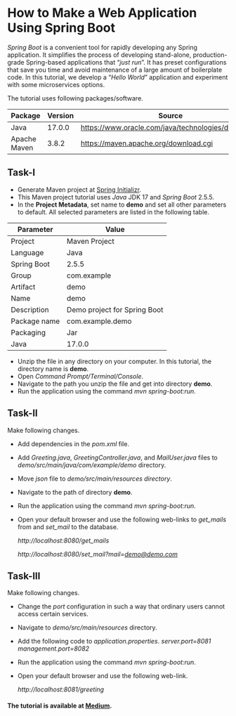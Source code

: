 # How to Make a Web Application Using Spring Boot
*Spring Boot* is a convenient tool for rapidly developing any Spring application. It simplifies the process of developing stand-alone, production-grade Spring-based applications that “*just run*”. It has preset configurations that save you time and avoid maintenance of a large amount of boilerplate code. In this tutorial, we develop a “*Hello World*” application and experiment with some microservices options.

The tutorial uses following packages/software.

**Package** | **Version** | **Source**
--- | --- | ---
Java | 17.0.0 | https://www.oracle.com/java/technologies/downloads
Apache Maven | 3.8.2 | https://maven.apache.org/download.cgi

## Task-I
* Generate Maven project at [Spring Initializr](https://start.spring.io). 
* This Maven project tutorial uses *Java* JDK 17 and *Spring Boot* 2.5.5.
* In the **Project Metadata**, set name to **demo** and set all other parameters to default. All selected parameters are listed in the following table.

**Parameter** | **Value**
--- | ---
Project | Maven Project
Language | Java
Spring Boot | 2.5.5
Group | com.example
Artifact | demo
Name | demo
Description | Demo project for Spring Boot
Package name | com.example.demo
Packaging | Jar
Java | 17.0.0

* Unzip the file in any directory on your computer. In this tutorial, the directory name is **demo**.
* Open *Command Prompt/Terminal/Console*.
* Navigate to the path you unzip the file and get into directory **demo**.
* Run the application using the command *mvn spring-boot:run*. 
## Task-II
Make following changes.
* Add dependencies in the *pom.xml* file.
* Add *Greeting.java*, *GreetingController.java*, and *MailUser.java* files to *demo/src/main/java/com/example/demo* directory.
* Move *json* file to *demo/src/main/resources directory*.
* Navigate to the path of directory **demo**.
* Run the application using the command *mvn spring-boot:run*.
* Open your default browser and use the following web-links to *get_mails* from and *set_mail* to the database.
  
  *http://localhost:8080/get_mails*
  
  *http://localhost:8080/set_mail?mail=demo@demo.com*
## Task-III
Make following changes.
* Change the *port* configuration in such a way that ordinary users cannot access certain services.
* Navigate to *demo/src/main/resources* directory.
* Add the following code to *application.properties*.
  *server.port=8081*
  *management.port=8082*
* Run the application using the command *mvn spring-boot:run*.
* Open your default browser and use the following web-link.
  
  *http://localhost:8081/greeting*

#### The tutorial is available at [**Medium**](https://nauman-shahid.medium.com/how-to-make-a-web-application-using-spring-boot-4c89c8e7053e?sk=2b98056cea2dd973474ef3c41b91bf92).
